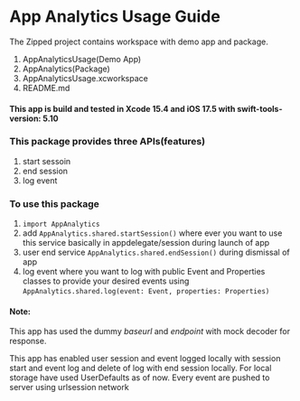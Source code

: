 #  App Analytics Usage Guide

The Zipped project contains workspace with demo app and package. 
1. AppAnalyticsUsage(Demo App)
2. AppAnalytics(Package)
3. AppAnalyticsUsage.xcworkspace
4. README.md

#### This app is build and tested in **Xcode 15.4** and **iOS 17.5** with **swift-tools-version: 5.10**

### This package provides three APIs(features)
1. start sessoin
2. end session
3. log event

### To use this package
1. `import AppAnalytics`
2. add `AppAnalytics.shared.startSession()` where ever you want to use this service basically in appdelegate/session during launch of app
3. user end service `AppAnalytics.shared.endSession()` during dismissal of app
4. log event where you want to log with public Event and Properties classes to provide your desired events using `AppAnalytics.shared.log(event: Event, properties: Properties)`

#### Note:
This app has used the dummy *baseurl* and *endpoint* with mock decoder for response.

This app has enabled user session and event logged locally with session start and event log and delete of log with end session locally.
For local storage have used UserDefaults as of now.
Every event are pushed to server using urlsession network


